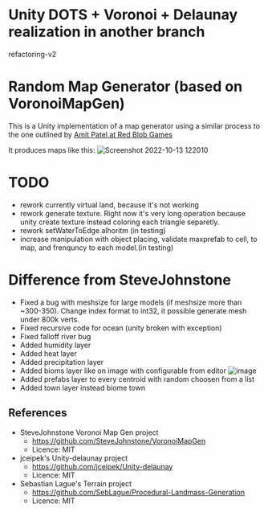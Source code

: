 # Unity DOTS + Voronoi + Delaunay realization in another branch 
refactoring-v2

# Random Map Generator (based on VoronoiMapGen)
This is a Unity implementation of a map generator using a similar process to the
one outlined by [Amit Patel at Red Blob Games](http://www-cs-students.stanford.edu/~amitp/game-programming/polygon-map-generation/)

It produces maps like this:
![Screenshot 2022-10-13 122010](https://user-images.githubusercontent.com/4931005/195557749-5fe4c71e-1b77-4bb1-85c7-d5e7fa9f7f95.png)

# TODO
- rework currently virtual land, because it's not working
- rework generate texture. Right now it's very long operation because unity create texture instead coloring each triangle separetly. 
- rework setWaterToEdge alhoritm (in testing)
- increase manipulation with object placing, validate maxprefab to cell, to map, and frenquncy to each model.(in testing)

# Difference from SteveJohnstone
- Fixed a bug with meshsize for large models (if meshsize more than ~300-350). Change index format to int32, it possible generate mesh under 800k verts. 
- Fixed recursive code for ocean (unity broken with exception)
- Fixed falloff river bug
- Added humidity layer
- Added heat layer
- Added precipitation layer
- Added bioms layer like on image with configurable from editor ![image](https://user-images.githubusercontent.com/4931005/195560213-b39c3680-2067-4703-a734-2b7b38f0d906.png)
- Added prefabs layer to every centroid with random choosen from a list
- Added town layer instead biome town

## References
- SteveJohnstone Voronoi Map Gen project
  - https://github.com/SteveJohnstone/VoronoiMapGen
  - Licence: MIT
- jceipek's Unity-delaunay project
  - https://github.com/jceipek/Unity-delaunay
  - Licence: MIT
- Sebastian Lague's Terrain project
  - https://github.com/SebLague/Procedural-Landmass-Generation
  - Licence: MIT
